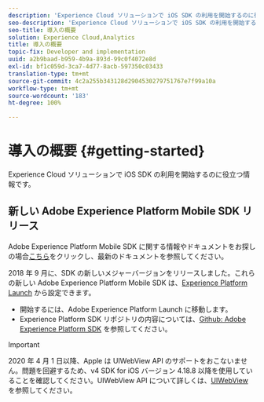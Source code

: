 ```yaml
---
description: 'Experience Cloud ソリューションで iOS SDK の利用を開始するのに役立つ情報です。 '
seo-description: 'Experience Cloud ソリューションで iOS SDK の利用を開始するのに役立つ情報です。 '
seo-title: 導入の概要
solution: Experience Cloud,Analytics
title: 導入の概要
topic-fix: Developer and implementation
uuid: a2b9baad-b959-4b9a-893d-99c0f4072e8d
exl-id: bf1c059d-3ca7-4d77-8acb-597350c03433
translation-type: tm+mt
source-git-commit: 4c2a255b343128d2904530279751767e7f99a10a
workflow-type: tm+mt
source-wordcount: '183'
ht-degree: 100%

---
```


# 導入の概要 {#getting-started}

Experience Cloud ソリューションで iOS SDK の利用を開始するのに役立つ情報です。

## 新しい Adobe Experience Platform Mobile SDK リリース

Adobe Experience Platform Mobile SDK に関する情報やドキュメントをお探しの場合[こちら](https://aep-sdks.gitbook.io/docs/)をクリックし、最新のドキュメントを参照してください。

2018 年 9 月に、SDK の新しいメジャーバージョンをリリースしました。これらの新しい Adobe Experience Platform Mobile SDK は、[Experience Platform Launch](https://www.adobe.com/jp/experience-platform/launch.html) から設定できます。

* 開始するには、Adobe Experience Platform Launch に移動します。
* Experience Platform SDK リポジトリの内容については、[Github: Adobe Experience Platform SDK](https://github.com/Adobe-Marketing-Cloud/acp-sdks) を参照してください。

>[!IMPORTANT]
>
>2020 年 4 月 1 日以降、Apple は UIWebView API のサポートをおこないません。問題を回避するため、v4 SDK for iOS バージョン 4.18.8 以降を使用していることを確認してください。UIWebView API について詳しくは、[UIWebView](https://developer.apple.com/documentation/uikit/uiwebview) を参照してください。
